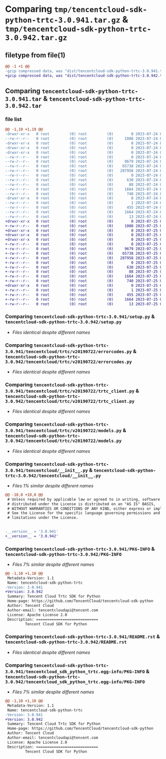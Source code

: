 # Comparing `tmp/tencentcloud-sdk-python-trtc-3.0.941.tar.gz` & `tmp/tencentcloud-sdk-python-trtc-3.0.942.tar.gz`

## filetype from file(1)

```diff
@@ -1 +1 @@
-gzip compressed data, was "dist/tencentcloud-sdk-python-trtc-3.0.941.tar", last modified: Mon Jul 24 00:47:07 2023, max compression
+gzip compressed data, was "dist/tencentcloud-sdk-python-trtc-3.0.942.tar", last modified: Tue Jul 25 04:28:57 2023, max compression
```

## Comparing `tencentcloud-sdk-python-trtc-3.0.941.tar` & `tencentcloud-sdk-python-trtc-3.0.942.tar`

### file list

```diff
@@ -1,19 +1,19 @@
-drwxr-xr-x   0 root         (0) root         (0)        0 2023-07-24 00:47:07.000000 tencentcloud-sdk-python-trtc-3.0.941/
--rw-r--r--   0 root         (0) root         (0)     1008 2023-07-24 00:47:07.000000 tencentcloud-sdk-python-trtc-3.0.941/setup.py
-drwxr-xr-x   0 root         (0) root         (0)        0 2023-07-24 00:47:07.000000 tencentcloud-sdk-python-trtc-3.0.941/tencentcloud/
-drwxr-xr-x   0 root         (0) root         (0)        0 2023-07-24 00:47:07.000000 tencentcloud-sdk-python-trtc-3.0.941/tencentcloud/trtc/
-drwxr-xr-x   0 root         (0) root         (0)        0 2023-07-24 00:47:07.000000 tencentcloud-sdk-python-trtc-3.0.941/tencentcloud/trtc/v20190722/
--rw-r--r--   0 root         (0) root         (0)        0 2023-07-24 00:47:07.000000 tencentcloud-sdk-python-trtc-3.0.941/tencentcloud/trtc/v20190722/__init__.py
--rw-r--r--   0 root         (0) root         (0)     9679 2023-07-24 00:47:07.000000 tencentcloud-sdk-python-trtc-3.0.941/tencentcloud/trtc/v20190722/errorcodes.py
--rw-r--r--   0 root         (0) root         (0)    65738 2023-07-24 00:47:07.000000 tencentcloud-sdk-python-trtc-3.0.941/tencentcloud/trtc/v20190722/trtc_client.py
--rw-r--r--   0 root         (0) root         (0)   287958 2023-07-24 00:47:07.000000 tencentcloud-sdk-python-trtc-3.0.941/tencentcloud/trtc/v20190722/models.py
--rw-r--r--   0 root         (0) root         (0)        0 2023-07-24 00:47:07.000000 tencentcloud-sdk-python-trtc-3.0.941/tencentcloud/trtc/__init__.py
--rw-r--r--   0 root         (0) root         (0)      630 2023-07-24 00:47:07.000000 tencentcloud-sdk-python-trtc-3.0.941/tencentcloud/__init__.py
--rw-r--r--   0 root         (0) root         (0)       88 2023-07-24 00:47:07.000000 tencentcloud-sdk-python-trtc-3.0.941/setup.cfg
--rw-r--r--   0 root         (0) root         (0)     1664 2023-07-24 00:47:07.000000 tencentcloud-sdk-python-trtc-3.0.941/PKG-INFO
--rw-r--r--   0 root         (0) root         (0)      740 2023-07-24 00:47:07.000000 tencentcloud-sdk-python-trtc-3.0.941/README.rst
-drwxr-xr-x   0 root         (0) root         (0)        0 2023-07-24 00:47:07.000000 tencentcloud-sdk-python-trtc-3.0.941/tencentcloud_sdk_python_trtc.egg-info/
--rw-r--r--   0 root         (0) root         (0)        1 2023-07-24 00:47:07.000000 tencentcloud-sdk-python-trtc-3.0.941/tencentcloud_sdk_python_trtc.egg-info/dependency_links.txt
--rw-r--r--   0 root         (0) root         (0)      455 2023-07-24 00:47:07.000000 tencentcloud-sdk-python-trtc-3.0.941/tencentcloud_sdk_python_trtc.egg-info/SOURCES.txt
--rw-r--r--   0 root         (0) root         (0)     1664 2023-07-24 00:47:07.000000 tencentcloud-sdk-python-trtc-3.0.941/tencentcloud_sdk_python_trtc.egg-info/PKG-INFO
--rw-r--r--   0 root         (0) root         (0)       13 2023-07-24 00:47:07.000000 tencentcloud-sdk-python-trtc-3.0.941/tencentcloud_sdk_python_trtc.egg-info/top_level.txt
+drwxr-xr-x   0 root         (0) root         (0)        0 2023-07-25 04:28:57.000000 tencentcloud-sdk-python-trtc-3.0.942/
+-rw-r--r--   0 root         (0) root         (0)     1008 2023-07-25 04:28:57.000000 tencentcloud-sdk-python-trtc-3.0.942/setup.py
+drwxr-xr-x   0 root         (0) root         (0)        0 2023-07-25 04:28:57.000000 tencentcloud-sdk-python-trtc-3.0.942/tencentcloud/
+drwxr-xr-x   0 root         (0) root         (0)        0 2023-07-25 04:28:57.000000 tencentcloud-sdk-python-trtc-3.0.942/tencentcloud/trtc/
+drwxr-xr-x   0 root         (0) root         (0)        0 2023-07-25 04:28:57.000000 tencentcloud-sdk-python-trtc-3.0.942/tencentcloud/trtc/v20190722/
+-rw-r--r--   0 root         (0) root         (0)        0 2023-07-25 04:28:57.000000 tencentcloud-sdk-python-trtc-3.0.942/tencentcloud/trtc/v20190722/__init__.py
+-rw-r--r--   0 root         (0) root         (0)     9679 2023-07-25 04:28:57.000000 tencentcloud-sdk-python-trtc-3.0.942/tencentcloud/trtc/v20190722/errorcodes.py
+-rw-r--r--   0 root         (0) root         (0)    65738 2023-07-25 04:28:57.000000 tencentcloud-sdk-python-trtc-3.0.942/tencentcloud/trtc/v20190722/trtc_client.py
+-rw-r--r--   0 root         (0) root         (0)   287958 2023-07-25 04:28:57.000000 tencentcloud-sdk-python-trtc-3.0.942/tencentcloud/trtc/v20190722/models.py
+-rw-r--r--   0 root         (0) root         (0)        0 2023-07-25 04:28:57.000000 tencentcloud-sdk-python-trtc-3.0.942/tencentcloud/trtc/__init__.py
+-rw-r--r--   0 root         (0) root         (0)      630 2023-07-25 04:28:57.000000 tencentcloud-sdk-python-trtc-3.0.942/tencentcloud/__init__.py
+-rw-r--r--   0 root         (0) root         (0)       88 2023-07-25 04:28:57.000000 tencentcloud-sdk-python-trtc-3.0.942/setup.cfg
+-rw-r--r--   0 root         (0) root         (0)     1664 2023-07-25 04:28:57.000000 tencentcloud-sdk-python-trtc-3.0.942/PKG-INFO
+-rw-r--r--   0 root         (0) root         (0)      740 2023-07-25 04:28:57.000000 tencentcloud-sdk-python-trtc-3.0.942/README.rst
+drwxr-xr-x   0 root         (0) root         (0)        0 2023-07-25 04:28:57.000000 tencentcloud-sdk-python-trtc-3.0.942/tencentcloud_sdk_python_trtc.egg-info/
+-rw-r--r--   0 root         (0) root         (0)        1 2023-07-25 04:28:57.000000 tencentcloud-sdk-python-trtc-3.0.942/tencentcloud_sdk_python_trtc.egg-info/dependency_links.txt
+-rw-r--r--   0 root         (0) root         (0)      455 2023-07-25 04:28:57.000000 tencentcloud-sdk-python-trtc-3.0.942/tencentcloud_sdk_python_trtc.egg-info/SOURCES.txt
+-rw-r--r--   0 root         (0) root         (0)     1664 2023-07-25 04:28:57.000000 tencentcloud-sdk-python-trtc-3.0.942/tencentcloud_sdk_python_trtc.egg-info/PKG-INFO
+-rw-r--r--   0 root         (0) root         (0)       13 2023-07-25 04:28:57.000000 tencentcloud-sdk-python-trtc-3.0.942/tencentcloud_sdk_python_trtc.egg-info/top_level.txt
```

### Comparing `tencentcloud-sdk-python-trtc-3.0.941/setup.py` & `tencentcloud-sdk-python-trtc-3.0.942/setup.py`

 * *Files identical despite different names*

### Comparing `tencentcloud-sdk-python-trtc-3.0.941/tencentcloud/trtc/v20190722/errorcodes.py` & `tencentcloud-sdk-python-trtc-3.0.942/tencentcloud/trtc/v20190722/errorcodes.py`

 * *Files identical despite different names*

### Comparing `tencentcloud-sdk-python-trtc-3.0.941/tencentcloud/trtc/v20190722/trtc_client.py` & `tencentcloud-sdk-python-trtc-3.0.942/tencentcloud/trtc/v20190722/trtc_client.py`

 * *Files identical despite different names*

### Comparing `tencentcloud-sdk-python-trtc-3.0.941/tencentcloud/trtc/v20190722/models.py` & `tencentcloud-sdk-python-trtc-3.0.942/tencentcloud/trtc/v20190722/models.py`

 * *Files identical despite different names*

### Comparing `tencentcloud-sdk-python-trtc-3.0.941/tencentcloud/__init__.py` & `tencentcloud-sdk-python-trtc-3.0.942/tencentcloud/__init__.py`

 * *Files 1% similar despite different names*

```diff
@@ -10,8 +10,8 @@
 # Unless required by applicable law or agreed to in writing, software
 # distributed under the License is distributed on an "AS IS" BASIS,
 # WITHOUT WARRANTIES OR CONDITIONS OF ANY KIND, either express or implied.
 # See the License for the specific language governing permissions and
 # limitations under the License.
 
 
-__version__ = '3.0.941'
+__version__ = '3.0.942'
```

### Comparing `tencentcloud-sdk-python-trtc-3.0.941/PKG-INFO` & `tencentcloud-sdk-python-trtc-3.0.942/PKG-INFO`

 * *Files 7% similar despite different names*

```diff
@@ -1,10 +1,10 @@
 Metadata-Version: 1.1
 Name: tencentcloud-sdk-python-trtc
-Version: 3.0.941
+Version: 3.0.942
 Summary: Tencent Cloud Trtc SDK for Python
 Home-page: https://github.com/TencentCloud/tencentcloud-sdk-python
 Author: Tencent Cloud
 Author-email: tencentcloudapi@tencent.com
 License: Apache License 2.0
 Description: ============================
         Tencent Cloud SDK for Python
```

### Comparing `tencentcloud-sdk-python-trtc-3.0.941/README.rst` & `tencentcloud-sdk-python-trtc-3.0.942/README.rst`

 * *Files identical despite different names*

### Comparing `tencentcloud-sdk-python-trtc-3.0.941/tencentcloud_sdk_python_trtc.egg-info/PKG-INFO` & `tencentcloud-sdk-python-trtc-3.0.942/tencentcloud_sdk_python_trtc.egg-info/PKG-INFO`

 * *Files 7% similar despite different names*

```diff
@@ -1,10 +1,10 @@
 Metadata-Version: 1.1
 Name: tencentcloud-sdk-python-trtc
-Version: 3.0.941
+Version: 3.0.942
 Summary: Tencent Cloud Trtc SDK for Python
 Home-page: https://github.com/TencentCloud/tencentcloud-sdk-python
 Author: Tencent Cloud
 Author-email: tencentcloudapi@tencent.com
 License: Apache License 2.0
 Description: ============================
         Tencent Cloud SDK for Python
```

